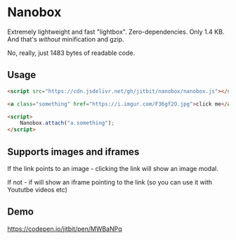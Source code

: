 # Nanobox

Extremely lightweight and fast "lightbox". Zero-dependencies. Only 1.4 KB. And that's *without* minification and gzip.

No, really, just 1483 bytes of readable code.

## Usage

```html
<script src="https://cdn.jsdelivr.net/gh/jitbit/nanobox/nanobox.js"></script>

<a class="something" href="https://i.imgur.com/F36gf2O.jpg">click me</a>

<script>
	Nanobox.attach("a.something");
</script>
```

## Supports images and iframes

If the link points to an image - clicking the link will show an image modal.

If not - if will show an iframe pointing to the link (so you can use it with Yoututbe videos etc)

## Demo

https://codepen.io/jitbit/pen/MWBaNPq

